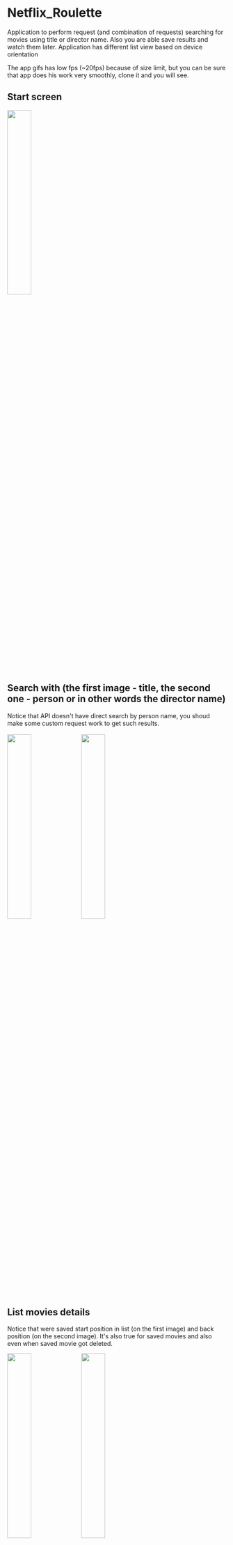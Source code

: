 # Netflix_Roulette
Application to perform request (and combination of requests) searching for movies using title or director name. 
Also you are able save results and watch them later.
Application has different list view based on device orientation

The app gifs has low fps (~20fps) because of size limit, but you can be sure that app does his work very smoothly, clone it and you will see.

## Start screen
<img width="33%" src="https://user-images.githubusercontent.com/30532666/83295760-30bee680-a1f8-11ea-9108-86b2f231d449.gif"/>

## Search with (the first image - title, the second one - person or in other words the director name)
Notice that API doesn't have direct search by person name, you shoud make some custom request work to get such results. <br/> <br/>
<img width="33%" src="https://user-images.githubusercontent.com/30532666/83284907-0fed9580-a1e6-11ea-9bc1-b8629cb05a0a.gif"/> <img width="33%" src="https://user-images.githubusercontent.com/30532666/83296214-091c4e00-a1f9-11ea-86b1-9e3187aae1dc.gif"/>

## List movies details
Notice that were saved start position in list (on the first image) and back position (on the second image). It's also true for saved movies and also even when saved movie got deleted.

<img width="33%" src="https://user-images.githubusercontent.com/30532666/83297522-674a3080-a1fb-11ea-9cf3-d7bade027bcb.gif"/> <img width="33%" src="https://user-images.githubusercontent.com/30532666/83293060-dc196c80-a1f3-11ea-92a6-dea2c224cbbe.gif"/>

Notice that landscape is also supports by spesial design (black lines it's just a bug of video recording, app doesn't have that stuff) <br/> <br/>
<img width="33%" src="https://user-images.githubusercontent.com/30532666/83293972-349d3980-a1f5-11ea-9d13-0ea05761d494.gif"/> <img width="66%" src="https://user-images.githubusercontent.com/30532666/83294375-e2a8e380-a1f5-11ea-8415-8be068843c78.gif"/>

Details screen is also supports landscape by spesial design. <br/> <br/>
 <img width="66%" src="https://user-images.githubusercontent.com/30532666/83294966-e38e4500-a1f6-11ea-964d-64f4da87a80b.gif"/>

## Save results
<img width="33%" src="https://user-images.githubusercontent.com/30532666/83289747-28fa4480-a1ee-11ea-83c3-8158f1d253fa.gif"/> <img width="33%" src="https://user-images.githubusercontent.com/30532666/83304617-d75eb380-a207-11ea-861d-152723e5e429.gif"/>

## Delete saved results
<img width="33%" src="https://user-images.githubusercontent.com/30532666/83305079-bba7dd00-a208-11ea-98f8-602e005b41ef.gif"/>
